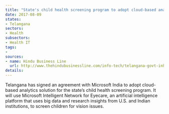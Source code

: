 ```yaml
---
title: "State's child health screening program to adopt cloud-based analytics solution"
date: 2017-08-09
states:
- Telangana
sectors:
- Health
subsectors:
- Health IT
tags:
- 
sources:
- name: Hindu Business Line
  url: http://www.thehindubusinessline.com/info-tech/telangana-govt-inks-pact-with-microsoft/article9801013.ece
details:
---
```


Telangana has signed an agreement with Microsoft India to adopt cloud-based analytics solution for the state’s child health screening program. It will use Microsoft Intelligent Network for Eyecare, an artificial intelligence platform that uses big data and research insights from U.S. and Indian institutions, to screen children for vision issues.
